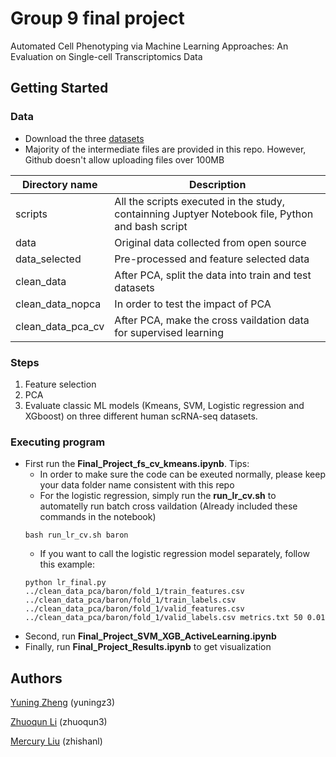 # Group 9 final project

Automated Cell Phenotyping via Machine Learning Approaches: An Evaluation on Single-cell Transcriptomics Data


## Getting Started

### Data

* Download the three [datasets](https://drive.google.com/drive/folders/1-SKsM-LK9L2UCy271y6QzFN6_-I1M3AZ?usp=sharing)
* Majority of the intermediate files are provided in this repo. However, Github doesn't allow uploading files over 100MB

| Directory  name | Description |
|--|--|
| scripts| All the scripts executed in the study, containning Juptyer Notebook file, Python and bash script|
| data | Original data collected from open source|
| data_selected | Pre-processed and feature selected data|
| clean_data | After PCA, split the data into train and test datasets|
| clean_data_nopca | In order to test the impact of PCA|
| clean_data_pca_cv | After PCA, make the cross vaildation data for supervised learning|

### Steps

1. Feature selection
2. PCA
3. Evaluate classic ML models (Kmeans, SVM, Logistic regression and XGboost) on three different human scRNA-seq datasets. 

### Executing program


* First run the **Final_Project_fs_cv_kmeans.ipynb**. Tips:
    * In order to make sure the code can be exeuted normally, please keep your data folder name consistent with this repo
    * For the logistic regression, simply run the **run_lr_cv.sh** to automatelly run batch cross vaildation (Already included these commands in the notebook) 
    ```
    bash run_lr_cv.sh baron
    ```
    * If you want to call the logistic regression model separately, follow this example:
    ```
    python lr_final.py ../clean_data_pca/baron/fold_1/train_features.csv ../clean_data_pca/baron/fold_1/train_labels.csv ../clean_data_pca/baron/fold_1/valid_features.csv ../clean_data_pca/baron/fold_1/valid_labels.csv metrics.txt 50 0.01
    ```
* Second, run **Final_Project_SVM_XGB_ActiveLearning.ipynb**
* Finally, run **Final_Project_Results.ipynb** to get visualization



## Authors


[Yuning Zheng](https://github.com/igemiracle) (yuningz3)

[Zhuoqun Li](https://github.com/ZhuoqunLi111) (zhuoqun3)

[Mercury Liu](https://github.com/Europix) (zhishanl)

